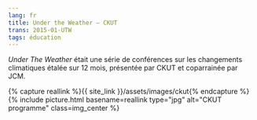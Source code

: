 ```yaml
---
lang: fr
title: Under the Weather — CKUT
trans: 2015-01-UTW
tags: éducation
---
```

_Under The Weather_ était une série de conférences sur les changements climatiques étalée sur 12 mois, présentée par CKUT et coparrainée par JCM.

{% capture reallink %}{{ site_link }}/assets/images/ckut{% endcapture %}
{% include picture.html basename=reallink type="jpg" alt="CKUT programme" class=img_center %}
